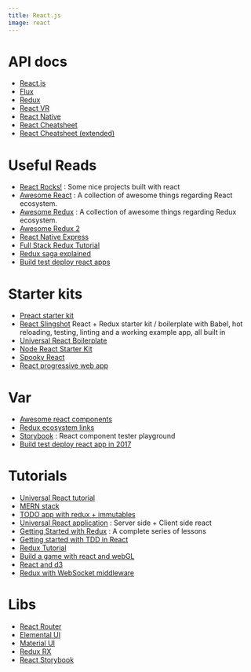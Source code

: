 ```yaml
---
title: React.js
image: react
---
```


# API docs

- [React.js](https://facebook.github.io/react/docs/getting-started.html)
- [Flux](https://facebook.github.io/flux/docs/overview.html)
- [Redux](http://rackt.org/redux/docs/basics/UsageWithReact.html)
- [React VR](https://facebookincubator.github.io/react-vr/)
- [React Native](http://facebook.github.io/react-native/docs/getting-started.html)
- [React Cheatsheet](/assets/react-cheatsheet.pdf)
- [React Cheatsheet (extended)](http://reactcheatsheet.com/)

# Useful Reads

- [React Rocks!](http://react.rocks/) : Some nice projects built with react
- [Awesome React](https://github.com/enaqx/awesome-react) : A collection of awesome things regarding React ecosystem.
- [Awesome Redux](https://github.com/caljrimmer/awesome-redux) : A collection of awesome things regarding Redux ecosystem.
- [Awesome Redux 2](https://github.com/xgrommx/awesome-redux)
- [React Native Express](http://www.reactnativeexpress.com/)
- [Full Stack Redux Tutorial](http://teropa.info/blog/2015/09/10/full-stack-redux-tutorial.html)
- [Redux saga explained](https://shift.infinite.red/using-redux-saga-to-simplify-your-growing-react-native-codebase-2b8036f650de#.z12odvj9j)
- [Build test deploy react apps](https://blog.sqreen.io/how-to-build-test-and-deploy-react-applications/)

# Starter kits 

- [Preact starter kit](https://github.com/lukeed/preact-starter)
- [React Slingshot](https://github.com/coryhouse/react-slingshot) React + Redux starter kit / boilerplate with Babel, hot reloading, testing, linting and a working example app, all built in
- [Universal React Boilerplate](https://github.com/cloverfield-tools/universal-react-boilerplate)
- [Node React Starter Kit](https://github.com/isobar-idev/node-react-stack-kit)
- [Spooky React](https://github.com/accommodavid/spooky-react)
- [React progressive web app](https://github.com/simonfl3tcher/react-progressive-web-app)

# Var
- [Awesome react components](https://github.com/brillout/awesome-react-components)
- [Redux ecosystem links](https://github.com/markerikson/redux-ecosystem-links)
- [Storybook](https://getstorybook.io/) : React component tester playground
- [Build test deploy react app in 2017](https://blog.sqreen.io/how-to-build-test-and-deploy-react-applications/)

# Tutorials

- [Universal React tutorial](http://eflorenzano.com/blog/2014/04/09/react-part-1-getting-started/)
- [MERN stack](https://hashnode.com/post/react-tutorial-using-mern-stack-ciiyus9m700qqge53mer0isxz)
- [TODO app with redux + immutables](http://www.sitepoint.com/how-to-build-a-todo-app-using-react-redux-and-immutable-js/)
- [Universal React application](https://24ways.org/2015/universal-react/) : Server side + Client side react
- [Getting Started with Redux](https://egghead.io/series/getting-started-with-redux) : A complete series of lessons
- [Getting started with TDD in React](https://semaphoreci.com/community/tutorials/getting-started-with-tdd-in-react)
- [Redux Tutorial](https://github.com/happypoulp/redux-tutorial)
- [Build a game with react and webGL](https://www.sitepoint.com/building-a-game-reactjs-and-webgl/)
- [React and d3](http://www.macwright.org/2016/10/11/d3-and-react.html)
- [Redux with WebSocket middleware](https://exec64.co.uk/blog/websockets_with_redux/)

# Libs

- [React Router](https://github.com/rackt/react-router/tree/master/docs)
- [Elemental UI](http://elemental-ui.com/)
- [Material UI](http://material-ui.com/#/components/appbar)
- [Redux RX](https://github.com/acdlite/redux-rx)
- [React Storybook](https://github.com/kadirahq/react-storybook)

